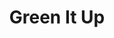 ---
pid: ws140
title: Green It Up
location_transcription: Columbus Blvd
coordinates: "[-75.140984462883, 39.949884820896]"
zipcode: '19147'
gen_neighborhood: South Philadelphia
neighborhood: Queen Village,Bella Vista,Pennsport,Italian Market
outside_phl: 
age: '38'
age_range: 30-39
instagram: 
image_file_name: ws_140.jpg
proposal_transcription: Concrete Jungle is my vision of Philadelphia.  It would be
  beautiful to create a vision for people to see that nature is such a beautiful and
  important element to the city and to life in general.  A monument to celebrate life
  and vegetation within our concrete jungle.
topic: Environment
topic_summary: '0'
type: Other No Form
keywords_other: Nature, vegetation, concrete jungle
credit: Nancy Pancko@hotmail.com
image_labels: 
twitter: 
facebook: 
permalink: "/monuments/ws140/"
layout: item-page
---